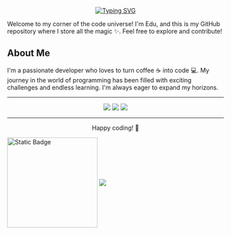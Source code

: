 <!--
**Edux07/Edux07** is a ✨ _special_ ✨ repository because its `README.md` (this file) appears on your GitHub profile.

Here are some ideas to get you started:

- 🔭 I’m currently working on ...
- 🌱 I’m currently learning ...
- 👯 I’m looking to collaborate on ...
- 🤔 I’m looking for help with ...
- 💬 Ask me about ...
- 📫 How to reach me: ...
- 😄 Pronouns: ...   
- ⚡ Fun fact: ...
-->
<p align="center">
  <a href="https://git.io/typing-svg">
    <img src="https://readme-typing-svg.demolab.com?font=Fira+Code&weight=600&size=18&pause=1000&color=21FF00&background=000000&center=true&repeat=false&random=false&width=500&lines=Hello%2C+World!+%F0%9F%91%8B+%C2%A1Hola%2C+Mundo!+%F0%9F%8C%90" alt="Typing SVG" />
  </a>
</p>



Welcome to my corner of the code universe! I'm Edu, and this is my GitHub repository where I store all the magic ✨. Feel free to explore and contribute!

## About Me

I'm a passionate developer who loves to turn coffee ☕️ into code 💻. My journey in the world of programming has been filled with exciting challenges and endless learning. I'm always eager to expand my horizons.

---
<p align="center">
  <img src ="https://github-readme-stats.vercel.app/api?username=Edux07&show_icons=true&count_private=true&theme=merko&hide_border=true&bg_color=00000000&hide_rank=true">
  <img src ="https://github-readme-stats.vercel.app/api/top-langs/?username=Edux07&layout=compact&hide_border=true&theme=merko&bg_color=00000000&langs_count=8">
  <img src ="https://github-readme-streak-stats.herokuapp.com/?user=Edux07&theme=merko&hide_border=true&background=FFFFFF00">
</p>
<!-- https://github.com/anuraghazra/github-readme-stats#github-readme-stats -->

---

<p align="center"> Happy coding! 🚀 </p>

<!--Contador-->
 
   <img alt="Static Badge" align="center" src="https://img.shields.io/badge/%F0%9D%9A%85%F0%9D%99%B8%F0%9D%9A%82%F0%9D%99%B8%F0%9D%9A%83%F0%9D%99%BE%F0%9D%9A%81%20%F0%9D%99%B2%F0%9D%99%BE%F0%9D%9A%84%F0%9D%99%BD%F0%9D%9A%83%20-black?style=flat-square&logo=github&logoColor=1BFF00&link=https%3A%2F%2Fhub.docker.com%2Fu%2Falumnodam" width="210">
    <img src="https://profile-counter.glitch.me/{DWMMI}/count.svg" align="center"/>
